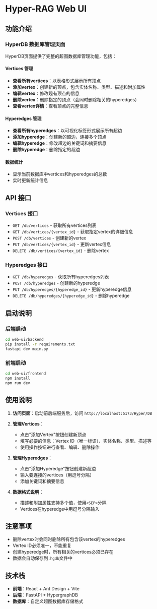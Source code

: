 # Hyper-RAG Web UI

## 功能介绍

### HyperDB 数据库管理页面

HyperDB页面提供了完整的超图数据库管理功能，包括：

#### Vertices 管理
- **查看所有vertices**：以表格形式展示所有顶点
- **添加vertex**：创建新的顶点，包含实体名称、类型、描述和附加属性
- **编辑vertex**：修改现有顶点的信息
- **删除vertex**：删除指定的顶点（会同时删除相关的hyperedges）
- **查看vertex详情**：查看顶点的完整信息

#### Hyperedges 管理
- **查看所有hyperedges**：以可视化标签形式展示所有超边
- **添加hyperedge**：创建新的超边，连接多个顶点
- **编辑hyperedge**：修改超边的关键词和摘要信息
- **删除hyperedge**：删除指定的超边

#### 数据统计
- 显示当前数据库中vertices和hyperedges的总数
- 实时更新统计信息

## API 接口

### Vertices 接口
- `GET /db/vertices` - 获取所有vertices列表
- `GET /db/vertices/{vertex_id}` - 获取指定vertex的详细信息
- `POST /db/vertices` - 创建新的vertex
- `PUT /db/vertices/{vertex_id}` - 更新vertex信息
- `DELETE /db/vertices/{vertex_id}` - 删除vertex

### Hyperedges 接口
- `GET /db/hyperedges` - 获取所有hyperedges列表
- `POST /db/hyperedges` - 创建新的hyperedge
- `PUT /db/hyperedges/{hyperedge_id}` - 更新hyperedge信息
- `DELETE /db/hyperedges/{hyperedge_id}` - 删除hyperedge

## 启动说明

### 后端启动
```bash
cd web-ui/backend
pip install -r requirements.txt
fastapi dev main.py
```

### 前端启动
```bash
cd web-ui/frontend
npm install
npm run dev
```

## 使用说明

1. **访问页面**：启动前后端服务后，访问 `http://localhost:5173/Hyper/DB`

2. **管理Vertices**：
   - 点击"添加Vertex"按钮创建新顶点
   - 填写必要的信息：Vertex ID（唯一标识）、实体名称、类型、描述等
   - 使用操作按钮进行查看、编辑、删除操作

3. **管理Hyperedges**：
   - 点击"添加Hyperedge"按钮创建新超边
   - 输入要连接的vertices（用逗号分隔）
   - 添加关键词和摘要信息

4. **数据格式说明**：
   - 描述和附加属性支持多个值，使用`<SEP>`分隔
   - Vertices在hyperedge中用逗号分隔输入

## 注意事项

- 删除vertex时会同时删除所有包含该vertex的hyperedges
- Vertex ID必须唯一，不能重复
- 创建hyperedge时，所有相关的vertices必须已存在
- 数据会自动保存到`.hgdb`文件中

## 技术栈

- **前端**：React + Ant Design + Vite
- **后端**：FastAPI + HypergraphDB
- **数据库**：自定义超图数据库存储格式
